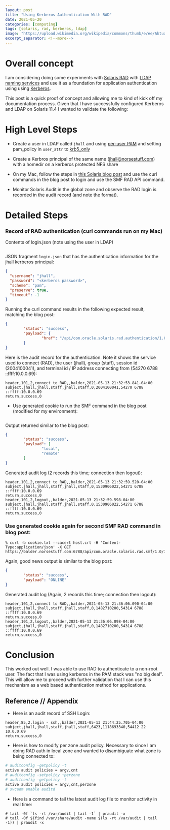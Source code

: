 ```yaml
---
layout: post
title: "Using Kerberos Authentication With RAD"
date: 2021-05-20
categories: [computing]
tags: [solaris, rad, kerberos, ldap]
image: "https://upload.wikimedia.org/wikipedia/commons/thumb/e/ee/Aktualne_logo_Oracle_Solaris_OS_OSos.png/250px-Aktualne_logo_Oracle_Solaris_OS_OSos.png"
excerpt_separator: <!--more-->
---
```


# Overall concept

I am considering doing some experiments with [Solaris
RAD](https://docs.oracle.com/cd/E37838_01/html/E68270/gmfhf.html) with [LDAP
naming services](https://docs.oracle.com/cd/E37838_01/html/E61012/index.html)
and use it as a foundation for application authentication using using
[Kerberos](https://docs.oracle.com/cd/E37838_01/html/E61026/index.html).

This post is a quick proof of concept and allowing me to kind of kick off my
documentation process. Given that I have successfully configured Kerberos and
LDAP on Solaris 11.4 I wanted to validate the following:

# High Level Steps

- Create a user in LDAP called `jhall` and using [per-user PAM](https://docs.oracle.com/cd/E37838_01/html/E61023/rbacref-6.html#OSSUPrbacref-10) and setting pam_policy in `user_attr` to [krb5_only](https://docs.oracle.com/cd/E88353_01/html/E37853/pam-user-policy-7.html#REFMAN7pam-user-policy-7)

- Create a Kerbros principal of the same name (jhall@norsestuff.com) with a
homedir on a kerberos protected NFS share

- On my Mac, follow the steps in [this Solaris blog post](https://blogs.oracle.com/solaris/managing-oracle-solaris-through-rest) and use the curl commands in the blog post to login and use the SMF RAD API command.

- Monitor Solaris Audit in the global zone and observe the RAD login is
recorded in the audit record (and note the format).

# Detailed Steps

### Record of RAD authentication (curl commands run on my Mac)

Contents of login.json (note using the user in LDAP)

```% curl -c cookie.txt -X POST --cacert host.crt --header 'Content-Type:application/json' --data '@login.json' https://balder.norsestuff.com:6788/api/authentication/1.0/Session/
```

JSON fragment `login.json` that has the authentication information for the
jhall kerberos principal:

```json
{
  "username": "jhall",
  "password": "<kerberos password>",
  "scheme": "pam",
  "preserve": true,
  "timeout": -1
}

```

Running the curl command results in the following expected result, matching
the blog post:

```json
{
        "status": "success",
        "payload": {
                "href": "/api/com.oracle.solaris.rad.authentication/1.0/Session/_rad_reference/3328"
        }
}
```

Here is the audit record for the authentication. Note it shows the service
used to connect (RAD), the user (jhall), group (staff), session id
(2004100041), and terminal id / IP address connecting from (54270 6788
::ffff:10.0.0.69):

```csv
header,101,2,connect to RAD,,balder,2021-05-13 21:32:53.841-04:00
subject,jhall,jhall,staff,jhall,staff,0,2004100041,54270 6788 ::ffff:10.0.0.69
return,success,0
```

- Use generated cookie to run the SMF command in the blog post
(modified for my environment):

```% curl -b cookie.txt --cacert host.crt -H 'Content-Type:application/json' -X GET https://balder.norsestuff.com:6788/api/com.oracle.solaris.rad.smf/1.0/Service/system%2Frad/instances
```

Output returned similar to the blog post:

```json
{
        "status": "success",
        "payload": [
                "local",
                "remote"
        ]
}
```

Generated audit log (2 records this time; connection then logout):

```csv
header,101,2,connect to RAD,,balder,2021-05-13 21:32:59.520-04:00
subject,jhall,jhall,staff,jhall,staff,0,1530906022,54271 6788 ::ffff:10.0.0.69
return,success,0
header,101,2,logout,,balder,2021-05-13 21:32:59.598-04:00
subject,jhall,jhall,staff,jhall,staff,0,1530906022,54271 6788 ::ffff:10.0.0.69
return,success,0
```

### Use generated cookie again for second SMF RAD command in blog post:

```
% curl -b cookie.txt --cacert host.crt -H 'Content-Type:application/json' -X GET https://balder.norsestuff.com:6788/api/com.oracle.solaris.rad.smf/1.0/Instance/system%2Frad,remote/state
```

Again, good news output is similar to the blog post:

```json
{
        "status": "success",
        "payload": "ONLINE"
}
```

Generated audit log (Again, 2 records this time; connection then logout):

```csv
header,101,2,connect to RAD,,balder,2021-05-13 21:36:06.090-04:00
subject,jhall,jhall,staff,jhall,staff,0,1482710200,54314 6788 ::ffff:10.0.0.69
return,success,0
header,101,2,logout,,balder,2021-05-13 21:36:06.098-04:00
subject,jhall,jhall,staff,jhall,staff,0,1482710200,54314 6788 ::ffff:10.0.0.69
return,success,0
```

# Conclusion

This worked out well. I was able to use RAD to authenticate to a non-root user. The fact that I was using kerberos in the PAM stack was "no big deal". This will allow me to proceed with further validation that I can use this mechanism as a web based authentication method for applications.



## Reference // Appendix

- Here is an audit record of SSH Login:

```csv
header,85,2,login - ssh,,balder,2021-05-13 21:44:25.705-04:00
subject,jhall,jhall,staff,jhall,staff,6423,1118693340,54412 22 10.0.0.69
return,success,0
```

- Here is how to modify per zone audit policy. Necessary to since I am doing
RAD auth in local zone and wanted to disambiguate what zone is being connected
to:

```bash
# auditconfig -getpolicy -t
active audit policies = argv,cnt
# auditconfig -setpolicy +perzone
# auditconfig -getpolicy -t
active audit policies = argv,cnt,perzone
# svcadm enable auditd
```

- Here is a command to tail the latest audit log file to monitor activity in
real time:

```
# tail -0f `ls -rt /var/audit | tail -1` | praudit -x
# tail -0f $(find /var/share/audit -name $(ls -rt /var/audit | tail -1)) | praudit -x
```

